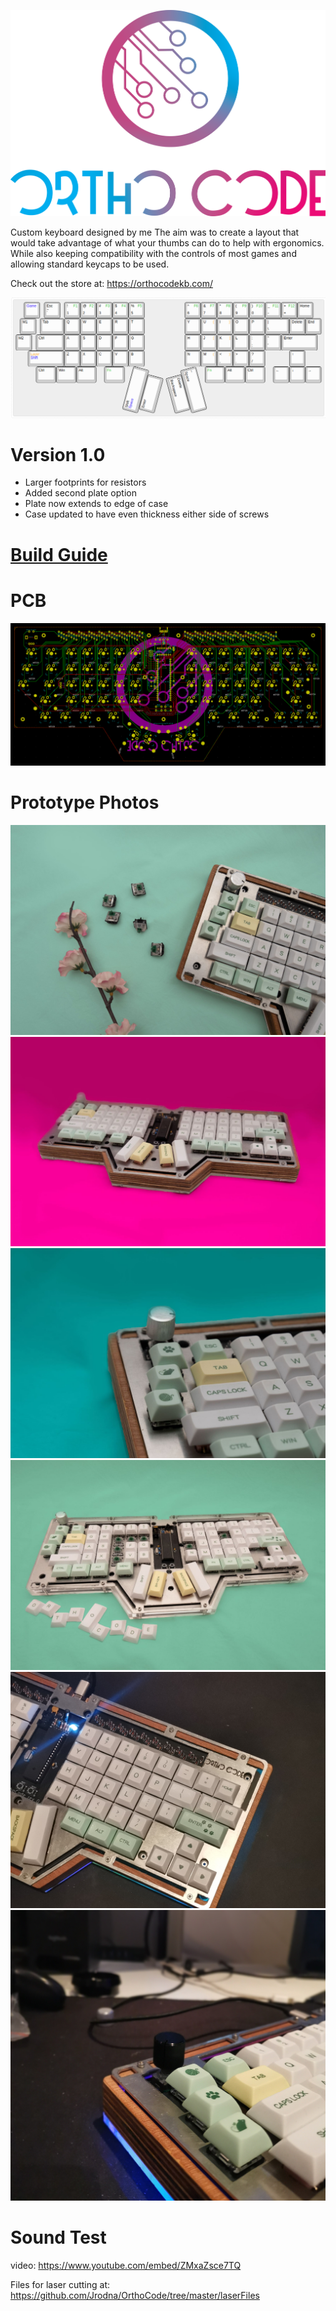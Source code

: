 ![Orthocode](https://github.com/Jrodna/OrthoCode/blob/master/images/Logo_full.png)

Custom keyboard designed by me
The aim was to create a layout that would take advantage of what your thumbs can do to help with ergonomics.
While also keeping compatibility with the controls of most games and allowing standard keycaps to be used.

Check out the store at:
https://orthocodekb.com/

![Layout Image](https://github.com/Jrodna/OrthoCode/blob/master/images/layout.png)

# Version 1.0
- Larger footprints for resistors
- Added second plate option
- Plate now extends to edge of case
- Case updated to have even thickness either side of screws

# [Build Guide](https://docs.google.com/document/d/1nWpPh-oH03j4JtJZUHaI0wIrHX6gjucpwuYNbipHhU0/edit?usp=sharing)

# PCB
![PCB Image](https://github.com/Jrodna/OrthoCode/blob/master/images/1.0%20PCB.PNG)

# Prototype Photos
![](https://github.com/Jrodna/OrthoCode/blob/master/images/0.jpg)
![](https://github.com/Jrodna/OrthoCode/blob/master/images/1.jpg)
![](https://github.com/Jrodna/OrthoCode/blob/master/images/2.jpg)
![](https://github.com/Jrodna/OrthoCode/blob/master/images/3.jpg)
![](https://github.com/Jrodna/OrthoCode/blob/master/images/4.jpg)
![](https://github.com/Jrodna/OrthoCode/blob/master/images/5.jpg)

# Sound Test

video: https://www.youtube.com/embed/ZMxaZsce7TQ

Files for laser cutting at:
https://github.com/Jrodna/OrthoCode/tree/master/laserFiles


